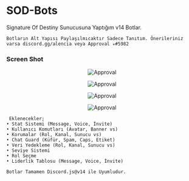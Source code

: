 # SOD-Bots
Signature Of Destiny Sunucusuna Yaptığım v14 Botlar.

`Botların Alt Yapısı Paylaşılmıcaktır Sadece Tanıtım. Önerileriniz varsa discord.gg/alencia veya Approval ✭#5982`

<h3>Screen Shot</h3>
<p align="center"><img align="center" src="https://cdn.discordapp.com/attachments/1015191788824313926/1015606713962995763/unknown.png" alt="Approval" /></p>
<p align="center"><img align="center" src="https://cdn.discordapp.com/attachments/1015191788824313926/1015606180099399800/unknown.png" alt="Approval" /></p>
<p align="center"><img align="center" src="https://cdn.discordapp.com/attachments/1015191788824313926/1015606394378006599/unknown.png" alt="Approval" /></p>
<p align="center"><img align="center" src="https://cdn.discordapp.com/attachments/1015191788824313926/1015606121874067546/unknown.png" alt="Approval" /></p>

```
 Eklenecekler;
• Stat Sistemi (Message, Voice, İnvite)
• Kullanıcı Komutları (Avatar, Banner vs)
• Korumalar (Rol, Kanal, Sunucu vs)
• Chat Guard (Küfür, Spam, Caps, Etiket)
• Veri Yedekleme (Rol, Kanal, Sunucu vs)
• Seviye Sistemi
• Rol Seçme
• Liderlik Tablosu (Message, Voice, İnvite)

```
``` 
Botlar Tamamen Discord.js@v14 ile Uyumludur.
```
